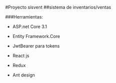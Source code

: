 #Proyecto sisvent
##sistema de inventarios/ventas

###Herramientas:
- ASP.net Core 3.1
- Entity Framework.Core 
- JwtBearer para tokens

- React js
- Redux
- Ant design

